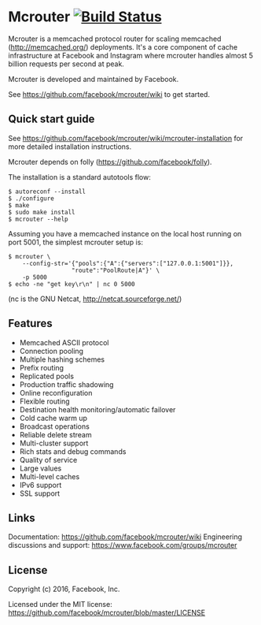 # Mcrouter [![Build Status](https://travis-ci.org/facebook/mcrouter.svg?branch=master)](https://travis-ci.org/facebook/mcrouter)

Mcrouter is a memcached protocol router for scaling memcached
(http://memcached.org/) deployments. It's a core component of cache
infrastructure at Facebook and Instagram where mcrouter handles almost
5 billion requests per second at peak.

Mcrouter is developed and maintained by Facebook.

See https://github.com/facebook/mcrouter/wiki to get started.

## Quick start guide

See https://github.com/facebook/mcrouter/wiki/mcrouter-installation for more
detailed installation instructions.

Mcrouter depends on folly (https://github.com/facebook/folly).

The installation is a standard autotools flow:

    $ autoreconf --install
    $ ./configure
    $ make
    $ sudo make install
    $ mcrouter --help

Assuming you have a memcached instance on the local host running on port 5001,
the simplest mcrouter setup is:

    $ mcrouter \
        --config-str='{"pools":{"A":{"servers":["127.0.0.1:5001"]}},
                      "route":"PoolRoute|A"}' \
        -p 5000
    $ echo -ne "get key\r\n" | nc 0 5000

(nc is the GNU Netcat, http://netcat.sourceforge.net/)

## Features

+ Memcached ASCII protocol
+ Connection pooling
+ Multiple hashing schemes
+ Prefix routing
+ Replicated pools
+ Production traffic shadowing
+ Online reconfiguration
+ Flexible routing
+ Destination health monitoring/automatic failover
+ Cold cache warm up
+ Broadcast operations
+ Reliable delete stream
+ Multi-cluster support
+ Rich stats and debug commands
+ Quality of service
+ Large values
+ Multi-level caches
+ IPv6 support
+ SSL support

## Links

Documentation: https://github.com/facebook/mcrouter/wiki
Engineering discussions and support: https://www.facebook.com/groups/mcrouter

## License

Copyright (c) 2016, Facebook, Inc.

Licensed under the MIT license:
https://github.com/facebook/mcrouter/blob/master/LICENSE
